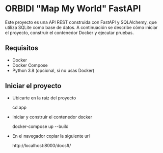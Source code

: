 # ORBIDI "Map My World" FastAPI

Este proyecto es una API REST construida con FastAPI y SQLAlchemy, que utiliza SQLite como base de datos. A continuación se describe cómo iniciar el proyecto, construir el contenedor Docker y ejecutar pruebas.

## Requisitos

- Docker
- Docker Compose
- Python 3.8 (opcional, si no usas Docker)

## Iniciar el proyecto

- Ubicarte en la raiz del proyecto
    
    cd app


- Iniciar y construir el contenedor docker
    
    docker-compose up --build


- En el navegador copiar la siguiente url
    
    http://localhost:8000/docs#/
